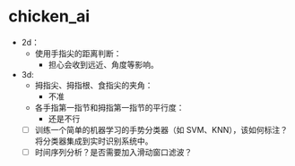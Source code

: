 # chicken_ai

* 2d：
  * 使用手指尖的距离判断：
    * 担心会收到远近、角度等影响。
* 3d:
  * 拇指尖、拇指根、食指尖的夹角：
    * 不准
  * 各手指第一指节和拇指第一指节的平行度：
    * 还是不行
  - [ ] 训练一个简单的机器学习的手势分类器（如 SVM、KNN），该如何标注？将分类器集成到实时识别系统中。
  - [ ] 时间序列分析？是否需要加入滑动窗口滤波？
